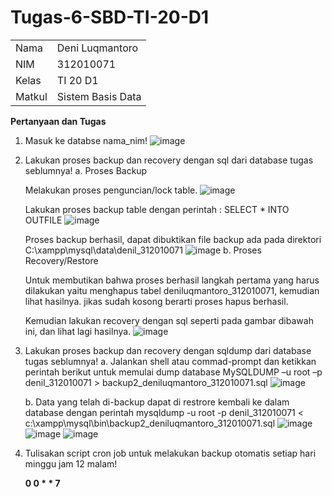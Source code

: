 # Tugas-6-SBD-TI-20-D1

<table>
  <tr>
    <td>Nama</td>
    <td>Deni Luqmantoro</td>
  </tr>
  <tr>
    <td>NIM</td>
    <td>312010071</td>
  </tr>
  <tr>
    <td>Kelas</td>
    <td>TI 20 D1</td>
  </tr>
  <tr>
    <td>Matkul</td>
    <td>Sistem Basis Data</td>
  </tr>
</table>

<b>Pertanyaan dan Tugas</b>

1. Masuk ke databse nama_nim!
![image](https://user-images.githubusercontent.com/101716699/171130388-dd1718b5-6437-4d43-93ac-51ff037b95ec.png)

2. Lakukan proses backup dan recovery dengan sql dari database tugas seblumnya!
  a. Proses Backup
  
   Melakukan proses penguncian/lock table.
   ![image](https://user-images.githubusercontent.com/101716699/171131230-c25aec8e-f2e1-44df-b0de-cf5c15b21232.png)

   Lakukan proses backup table dengan perintah : SELECT * INTO OUTFILE
   ![image](https://user-images.githubusercontent.com/101716699/171350402-e819db4e-d243-4c88-bae9-557a2f7450ad.png)
   
   Proses backup berhasil, dapat dibuktikan file backup ada pada direktori C:\xampp\mysql\data\denil_312010071
   ![image](https://user-images.githubusercontent.com/101716699/171351061-28486f78-d3f6-4383-b84a-d13fa8144f90.png)
  b. Proses Recovery/Restore
  
   Untuk membutikan bahwa proses berhasil langkah pertama yang harus dilakukan yaitu menghapus tabel deniluqmantoro_312010071, kemudian lihat hasilnya. jikas sudah kosong berarti proses hapus berhasil.
  
   Kemudian lakukan recovery dengan sql seperti pada gambar dibawah ini, dan lihat lagi hasilnya.
   ![image](https://user-images.githubusercontent.com/101716699/171353174-12581744-f142-48f0-9abc-bbfb49152efc.png)

3. Lakukan proses backup dan recovery dengan sqldump dari database tugas seblumnya!
   a. Jalankan shell atau commad-prompt dan ketikkan perintah berikut untuk memulai dump database MySQLDUMP –u root –p denil_312010071 > backup2_deniluqmantoro_312010071.sql
   ![image](https://user-images.githubusercontent.com/101716699/171362306-60cc2f7f-1881-4214-af5a-b29ba7f05493.png)
   
   b. Data yang telah di-backup dapat di restrore kembali ke dalam database dengan perintah mysqldump -u root -p denil_312010071 < c:\xampp\mysql\bin\backup2_deniluqmantoro_312010071.sql
   ![image](https://user-images.githubusercontent.com/101716699/171362990-a14ca927-5990-4373-be7a-95e0654bff8e.png)
   ![image](https://user-images.githubusercontent.com/101716699/171363148-d1fd4c1b-d839-495d-b36c-d1309d089981.png)
   ![image](https://user-images.githubusercontent.com/101716699/171363224-1aad9f0a-6e3f-41cb-a3dd-f2a2069ba969.png)

4. Tulisakan script cron job untuk melakukan backup otomatis setiap hari minggu jam 12 malam!

   <b>0 0 * * 7</b>



